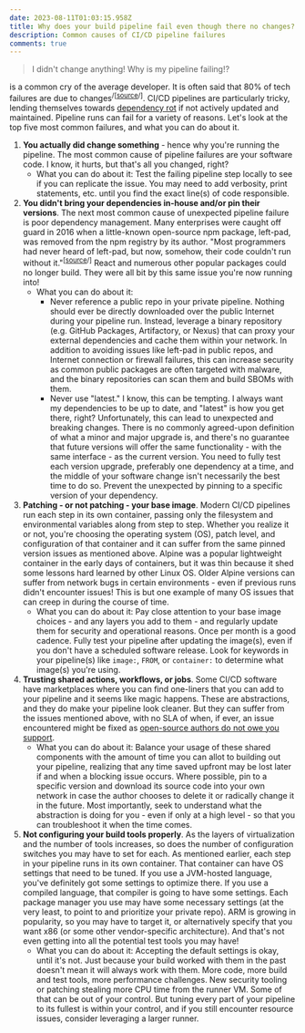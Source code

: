 ```yaml
---
date: 2023-08-11T01:03:15.958Z
title: Why does your build pipeline fail even though there no changes?
description: Common causes of CI/CD pipeline failures
comments: true
---
```


> I didn't change anything! Why is my pipeline failing!?

is a common cry of the average developer. It is often said that 80% of tech failures are due to changes<sup>/\[[source](https://wikisummaries.org/visible-ops/ "source")/]</sup>. CI/CD pipelines are particularly tricky, lending themselves towards [dependency rot](https://en.wikipedia.org/wiki/Software_rot "dependency rot") if not actively updated and maintained. Pipeline runs can fail for a variety of reasons. Let's look at the top five most common failures, and what you can do about it.

1. **You actually did change something** - hence why you're running the pipeline. The most common cause of pipeline failures are your software code. I know, it hurts, but that's all you changed, right?
   * What you can do about it: Test the failing pipeline step locally to see if you can replicate the issue. You may need to add verbosity, print statements, etc. until you find the exact line(s) of code responsible.
2. **You didn't bring your dependencies in-house and/or pin their versions**. The next most common cause of unexpected pipeline failure is poor dependency management. Many enterprises were caught off guard in 2016 when a little-known open-source npm package, left-pad, was removed from the npm registry by its author. "Most programmers had never heard of left-pad, but now, somehow, their code couldn't run without it."<sup>\[[source](https://qz.com/646467/how-one-programmer-broke-the-internet-by-deleting-a-tiny-piece-of-code "source")/]</sup> React and numerous other popular packages could no longer build. They were all bit by this same issue you're now running into!
   * What you can do about it:
     * Never reference a public repo in your private pipeline. Nothing should ever be directly downloaded over the public Internet during your pipeline run. Instead, leverage a binary repository (e.g. GitHub Packages, Artifactory, or Nexus) that can proxy your external dependencies and cache them within your network. In addition to avoiding issues like left-pad in public repos, and Internet connection or firewall failures, this can increase security as common public packages are often targeted with malware, and the binary repositories can scan them and build SBOMs with them.
     * Never use "latest." I know, this can be tempting. I always want my dependencies to be up to date, and "latest" is how you get there, right? Unfortunately, this can lead to unexpected and breaking changes. There is no commonly agreed-upon definition of what a minor and major upgrade is, and there's no guarantee that future versions will offer the same functionality - with the same interface - as the current version. You need to fully test each version upgrade, preferably one dependency at a time, and the middle of your software change isn't necessarily the best time to do so. Prevent the unexpected by pinning to a specific version of your dependency.
3. **Patching - or not patching - your base image**. Modern CI/CD pipelines run each step in its own container, passing only the filesystem and environmental variables along from step to step. Whether you realize it or not, you're choosing the operating system (OS), patch level, and configuration of that container and it can suffer from the same pinned version issues as mentioned above. Alpine was a popular lightweight container in the early days of containers, but it was thin because it shed some lessons hard learned by other Linux OS. Older Alpine versions can suffer from network bugs in certain environments - even if previous runs didn't encounter issues! This is but one example of many OS issues that can creep in during the course of time.
   * What you can do about it: Pay close attention to your base image choices - and any layers you add to them - and regularly update them for security and operational reasons. Once per month is a good cadence. Fully test your pipeline after updating the image(s), even if you don't have a scheduled software release. Look for keywords in your pipeline(s) like `image:`, `FROM`, or `container:` to determine what image(s) you're using.
4. **Trusting shared actions, workflows, or jobs**. Some CI/CD software have marketplaces where you can find one-liners that you can add to your pipeline and it seems like magic happens. These are abstractions, and they do make your pipeline look cleaner. But they can suffer from the issues mentioned above, with no SLA of when, if ever, an issue encountered might be fixed as [open-source authors do not owe you support](https://gist.github.com/richhickey/1563cddea1002958f96e7ba9519972d9).
   * What you can do about it: Balance your usage of these shared components with the amount of time you can allot to building out your pipeline, realizing that any time saved upfront may be lost later if and when a blocking issue occurs. Where possible, pin to a specific version and download its source code into your own network in case the author chooses to delete it or radically change it in the future. Most importantly, seek to understand what the abstraction is doing for you - even if only at a high level - so that you can troubleshoot it when the time comes.
5. **Not configuring your build tools properly**. As the layers of virtualization and the number of tools increases, so does the number of configuration switches you may have to set for each. As mentioned earlier, each step in your pipeline runs in its own container. That container can have OS settings that need to be tuned. If you use a JVM-hosted language, you've definitely got some settings to optimize there. If you use a compiled language, that compiler is going to have some settings. Each package manager you use may have some necessary settings (at the very least, to point to and prioritize your private repo). ARM is growing in popularity, so you may have to target it, or alternatively specify that you want x86 (or some other vendor-specific architecture). And that's not even getting into all the potential test tools you may have!
   * What you can do about it: Accepting the default settings is okay, until it's not. Just because your build worked with them in the past doesn't mean it will always work with them. More code, more build and test tools, more performance challenges. New security tooling or patching stealing more CPU time from the runner VM. Some of that can be out of your control. But tuning every part of your pipeline to its fullest is within your control, and if you still encounter resource issues, consider leveraging a larger runner.
